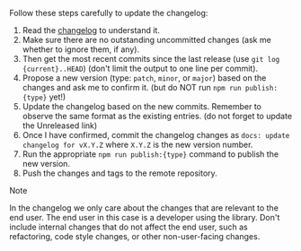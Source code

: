 Follow these steps carefully to update the changelog:

1. Read the [changelog](/CHANGELOG.md) to understand it.
2. Make sure there are no outstanding uncommitted changes (ask me whether to ignore them, if any).
3. Then get the most recent commits since the last release (use `git log {current}..HEAD`) (don't limit the output to one line per commit).
4. Propose a new version (type: `patch`, `minor`, or `major`) based on the changes and ask me to confirm it. (but do NOT run `npm run publish:{type}` yet!)
5. Update the changelog based on the new commits. Remember to observe the same format as the existing entries. (do not forget to update the Unreleased link)
6. Once I have confirmed, commit the changelog changes as `docs: update changelog for vX.Y.Z` where `X.Y.Z` is the new version number.
7. Run the appropriate `npm run publish:{type}` command to publish the new version.
8. Push the changes and tags to the remote repository.

> [!NOTE]
> In the changelog we only care about the changes that are relevant to the end user. The end user in this case is a developer using the library. Don't include internal changes that do not affect the end user, such as refactoring, code style changes, or other non-user-facing changes.
